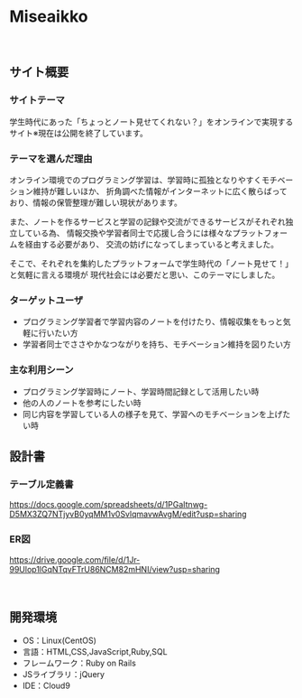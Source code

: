 # Miseaikko
​
## サイト概要

### サイトテーマ
学生時代にあった「ちょっとノート見せてくれない？」をオンラインで実現するサイト
​※現在は公開を終了しています。

### テーマを選んだ理由
オンライン環境でのプログラミング学習は、学習時に孤独となりやすくモチベーション維持が難しいほか、
折角調べた情報がインターネットに広く散らばっており、情報の保管整理が難しい現状があります。

また、ノートを作るサービスと学習の記録や交流ができるサービスがそれぞれ独立している為、
情報交換や学習者同士で応援し合うには様々なプラットフォームを経由する必要があり、
交流の妨げになってしまっていると考えました。

そこで、それぞれを集約したプラットフォームで学生時代の「ノート見せて！」と気軽に言える環境が
現代社会には必要だと思い、このテーマにしました。
​

### ターゲットユーザ
- プログラミング学習者で学習内容のノートを付けたり、情報収集をもっと気軽に行いたい方
- 学習者同士でささやかなつながりを持ち、モチベーション維持を図りたい方

### 主な利用シーン
- プログラミング学習時にノート、学習時間記録として活用したい時
- 他の人のノートを参考にしたい時
- 同じ内容を学習している人の様子を見て、学習へのモチベーションを上げたい時

## 設計書
  ### テーブル定義書
  https://docs.google.com/spreadsheets/d/1PGaItnwg-D5MX3ZQ7NTjyvB0yqMM1v0SvlqmavwAvgM/edit?usp=sharing
  ### ER図
  https://drive.google.com/file/d/1Jr-99Ulop1lGqNTqvFTrU86NCM82mHNI/view?usp=sharing
  
​
## 開発環境
- OS：Linux(CentOS)
- 言語：HTML,CSS,JavaScript,Ruby,SQL
- フレームワーク：Ruby on Rails
- JSライブラリ：jQuery
- IDE：Cloud9
​
